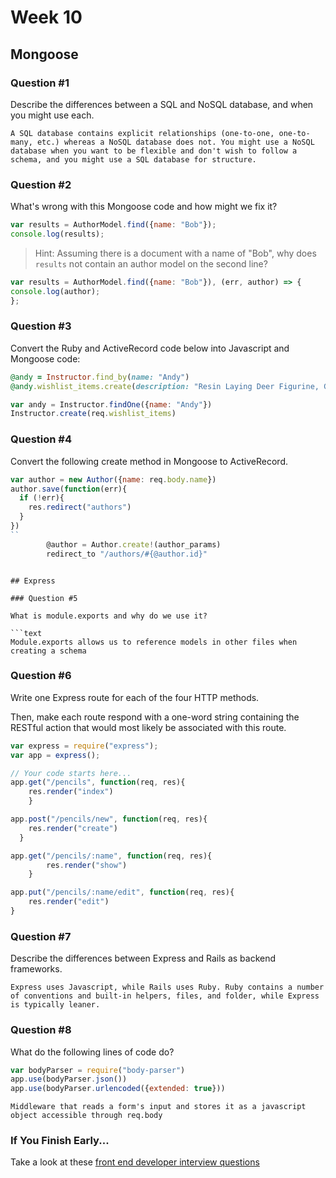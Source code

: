 # Week 10

## Mongoose

### Question #1

Describe the differences between a SQL and NoSQL database, and when you might use each.

```text
A SQL database contains explicit relationships (one-to-one, one-to-many, etc.) whereas a NoSQL database does not. You might use a NoSQL database when you want to be flexible and don't wish to follow a schema, and you might use a SQL database for structure. 
```

### Question #2

What's wrong with this Mongoose code and how might we fix it?

```js
var results = AuthorModel.find({name: "Bob"});
console.log(results);
```

> Hint: Assuming there is a document with a name of "Bob", why does `results` not contain an author model on the second line?

```js
var results = AuthorModel.find({name: "Bob"}), (err, author) => {
console.log(author);
};

```

### Question #3

Convert the Ruby and ActiveRecord code below into Javascript and Mongoose code:

```rb
@andy = Instructor.find_by(name: "Andy")
@andy.wishlist_items.create(description: "Resin Laying Deer Figurine, Gold")
```

```js
var andy = Instructor.findOne({name: "Andy"})
Instructor.create(req.wishlist_items)

```

### Question #4

Convert the following create method in Mongoose to ActiveRecord.

```js
var author = new Author({name: req.body.name})
author.save(function(err){
  if (!err){
    res.redirect("authors")
  }
})
``
		@author = Author.create!(author_params)
		redirect_to "/authors/#{@author.id}"
```

```

## Express

### Question #5

What is module.exports and why do we use it?

```text
Module.exports allows us to reference models in other files when creating a schema 
```

### Question #6

Write one Express route for each of the four HTTP methods.

Then, make each route respond with a one-word string containing the RESTful action that would most likely be associated with this route.

```js
var express = require("express");
var app = express();

// Your code starts here...
app.get("/pencils", function(req, res){
	res.render("index")
    }

app.post("/pencils/new", function(req, res){
	res.render("create")
  }

app.get("/pencils/:name", function(req, res){
  		res.render("show")
    }

app.put("/pencils/:name/edit", function(req, res){
	res.render("edit")
}  


```

### Question #7

Describe the differences between Express and Rails as backend frameworks.

```text
Express uses Javascript, while Rails uses Ruby. Ruby contains a number of conventions and built-in helpers, files, and folder, while Express is typically leaner. 
```

### Question #8

What do the following lines of code do?

```js
var bodyParser = require("body-parser")
app.use(bodyParser.json())
app.use(bodyParser.urlencoded({extended: true}))
```

```text
Middleware that reads a form's input and stores it as a javascript object accessible through req.body
```

### If You Finish Early...

Take a look at these [front end developer interview questions](https://github.com/h5bp/Front-end-Developer-Interview-Questions/blob/master/README.md)
